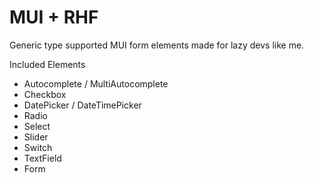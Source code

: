 # MUI + RHF

Generic type supported MUI form elements made for lazy devs like me.

Included Elements

- Autocomplete / MultiAutocomplete
- Checkbox
- DatePicker / DateTimePicker
- Radio
- Select
- Slider
- Switch
- TextField
- Form
